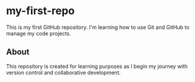 # my-first-repo

This is my first GitHub repository. I'm learning how to use Git and GitHub to manage my code projects.

## About

This repository is created for learning purposes as I begin my journey with version control and collaborative development.
